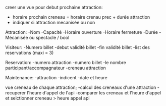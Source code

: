 creer une vue pour debut prochaine attraction:

- horaire prochain creneau = horaire crenau prec + durée attraction
- indiquer si attraction mecanisée ou non

Attraction:
-Nom
-Capacité
-Horaire ouverture
-Horaire fermeture
-Durée
-Mécanisée ou spectacle / bool

Visiteur:
-Numero billet
-debut validité billet
-fin validité billet
-list des reservations (maxi = 3)

Reservation:
-numero attraction
-numero billet
-le nombre participant/accompagnateur
-creneau attraction

Maintenance:
-attraction
-indicent
-date et heure

vue creneau de chaque attraction;
-calcul des creneaux d'une attraction
-recuperer l'heure d'appel de l'api
-comparer les creneau et l'heure d'appel et selctionner creneau > heure appel api

